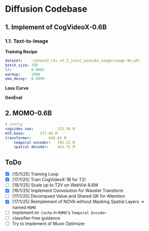 # Diffusion Codebase
## 1. Implement of CogVideoX-0.6B
### 1.1. Text-to-Image
**Training Recipe**
```yaml
dataset:    ~/phase3_t2v_v4.3_joint_youtube_image/image-9m.pkl
batch_size: 768
lr:         0.0001
warmup:     1000
ema_decay:  0.9999
```
**Loss Curve**

**GenEval**

## 2. MOMO-0.6B
```yaml
# config
cogvideo vae:           215.58 M
mt5-base:		277.04 M
transformer:		640.03 M
    temporal encoder:	195.51 M
    spatial decoder:	443.75 M
```

## ToDo
- [x] [15/1/25] Training Loop
- [x] [17/1/25] Train CogVideoX-1B for T2I
- [ ] [19/1/25] Scale up to T2V on WebVid-6.6M
- [x] [16/1/25] Implement Convolution for Wavelet Transform
- [ ] [17/1/25] Decompsed Value and Shared QK for Attention
- [x] [17/1/25] Reimplement of NOVA without Masking Spatial Layers -> named `MOMO`
- [ ] Implement `KV Cache` in `MOMO`'s `Temporal Encoder`
- [ ] classifier-free guidance
- [ ] Try to Implement of Muon Optimizer
